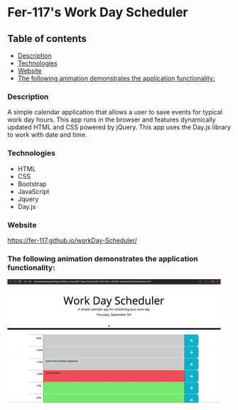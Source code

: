 # Fer-117's Work Day Scheduler

## Table of contents
  - [Description](#description)
  - [Technologies](#technologies)
  - [Website](#website)
  - [The following animation demonstrates the application functionality:](#the-following-animation-demonstrates-the-application-functionality)

### Description

A simple calendar application that allows a user to save events for typical work day hours. This app runs in the browser and features dynamically updated HTML and CSS powered by jQuery. This app uses the Day.js library to work with date and time.

### Technologies

- HTML
- CSS
- Bootstrap
- JavaScript
- Jquery
- Day.js

### Website

https://fer-117.github.io/workDay-Scheduler/

### The following animation demonstrates the application functionality:

![A user clicks on slots on the color-coded calendar and edits the events.](./Assets/05-third-party-apis-homework-demo.gif)
